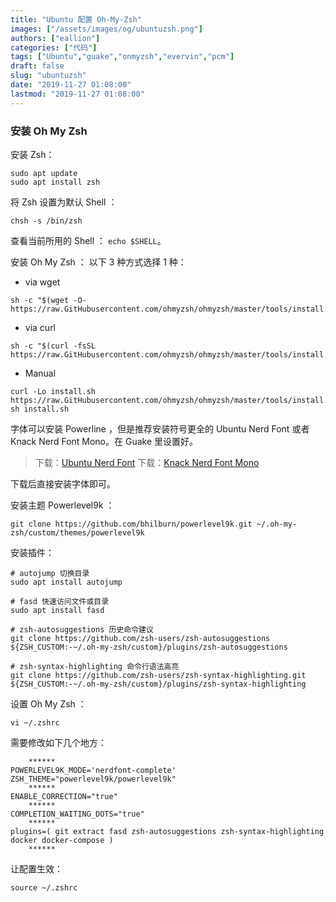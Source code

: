 ```yaml
---
title: "Ubuntu 配置 Oh-My-Zsh"
images: ["/assets/images/og/ubuntuzsh.png"]
authors: ["eallion"]
categories: ["代码"]
tags: ["Ubuntu","guake","onmyzsh","evervin","pcm"]
draft: false
slug: "ubuntuzsh"
date: "2019-11-27 01:08:00"
lastmod: "2019-11-27 01:08:00"
---
```


### 安装 Oh My Zsh

安装 Zsh：

```
sudo apt update
sudo apt install zsh
```

将 Zsh 设置为默认 Shell ：

```
chsh -s /bin/zsh
```

查看当前所用的 Shell ： `echo $SHELL`。

安装 Oh My Zsh ：
以下 3 种方式选择 1 种：

- via wget

```
sh -c "$(wget -O- https://raw.GitHubusercontent.com/ohmyzsh/ohmyzsh/master/tools/install.sh)"
```

- via curl

```
sh -c "$(curl -fsSL https://raw.GitHubusercontent.com/ohmyzsh/ohmyzsh/master/tools/install.sh)"
```

- Manual

```
curl -Lo install.sh https://raw.GitHubusercontent.com/ohmyzsh/ohmyzsh/master/tools/install.sh
sh install.sh
```

字体可以安装 Powerline ，但是推荐安装符号更全的 Ubuntu Nerd Font 或者 Knack Nerd Font Mono。在 Guake 里设置好。

> 下载：[Ubuntu Nerd Font](https://github.com/ryanoasis/nerd-fonts/blob/master/patched-fonts/Ubuntu/Regular/complete/Ubuntu%20Nerd%20Font%20Complete.ttf)
> 下载：[Knack Nerd Font Mono](https://github.com/ryanoasis/nerd-fonts/raw/v1.2.0/patched-fonts/Hack/Regular/complete/Knack%20Regular%20Nerd%20Font%20Complete%20Mono.ttf)

下载后直接安装字体即可。

安装主题 Powerlevel9k ：

```
git clone https://github.com/bhilburn/powerlevel9k.git ~/.oh-my-zsh/custom/themes/powerlevel9k
```

安装插件：

```
# autojump 切换目录
sudo apt install autojump
    
# fasd 快速访问文件或目录
sudo apt install fasd
    
# zsh-autosuggestions 历史命令建议
git clone https://github.com/zsh-users/zsh-autosuggestions ${ZSH_CUSTOM:-~/.oh-my-zsh/custom}/plugins/zsh-autosuggestions
    
# zsh-syntax-highlighting 命令行语法高亮
git clone https://github.com/zsh-users/zsh-syntax-highlighting.git ${ZSH_CUSTOM:-~/.oh-my-zsh/custom}/plugins/zsh-syntax-highlighting
```

设置 Oh My Zsh ：

```
vi ~/.zshrc
```

需要修改如下几个地方：

```
    ******
POWERLEVEL9K_MODE='nerdfont-complete'
ZSH_THEME="powerlevel9k/powerlevel9k"
    ******
ENABLE_CORRECTION="true"
    ******
COMPLETION_WAITING_DOTS="true"
    ******
plugins=( git extract fasd zsh-autosuggestions zsh-syntax-highlighting docker docker-compose )
    ******
```

让配置生效：

```
source ~/.zshrc
```

